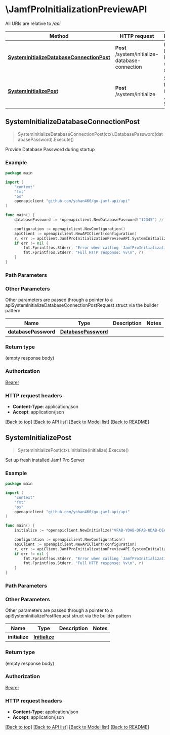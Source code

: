# \JamfProInitializationPreviewAPI

All URIs are relative to */api*

Method | HTTP request | Description
------------- | ------------- | -------------
[**SystemInitializeDatabaseConnectionPost**](JamfProInitializationPreviewAPI.md#SystemInitializeDatabaseConnectionPost) | **Post** /system/initialize-database-connection | Provide Database Password during startup 
[**SystemInitializePost**](JamfProInitializationPreviewAPI.md#SystemInitializePost) | **Post** /system/initialize | Set up fresh installed Jamf Pro Server 



## SystemInitializeDatabaseConnectionPost

> SystemInitializeDatabaseConnectionPost(ctx).DatabasePassword(databasePassword).Execute()

Provide Database Password during startup 



### Example

```go
package main

import (
    "context"
    "fmt"
    "os"
    openapiclient "github.com/yohan460/go-jamf-api/api"
)

func main() {
    databasePassword := *openapiclient.NewDatabasePassword("12345") // DatabasePassword | 

    configuration := openapiclient.NewConfiguration()
    apiClient := openapiclient.NewAPIClient(configuration)
    r, err := apiClient.JamfProInitializationPreviewAPI.SystemInitializeDatabaseConnectionPost(context.Background()).DatabasePassword(databasePassword).Execute()
    if err != nil {
        fmt.Fprintf(os.Stderr, "Error when calling `JamfProInitializationPreviewAPI.SystemInitializeDatabaseConnectionPost``: %v\n", err)
        fmt.Fprintf(os.Stderr, "Full HTTP response: %v\n", r)
    }
}
```

### Path Parameters



### Other Parameters

Other parameters are passed through a pointer to a apiSystemInitializeDatabaseConnectionPostRequest struct via the builder pattern


Name | Type | Description  | Notes
------------- | ------------- | ------------- | -------------
 **databasePassword** | [**DatabasePassword**](DatabasePassword.md) |  | 

### Return type

 (empty response body)

### Authorization

[Bearer](../README.md#Bearer)

### HTTP request headers

- **Content-Type**: application/json
- **Accept**: application/json

[[Back to top]](#) [[Back to API list]](../README.md#documentation-for-api-endpoints)
[[Back to Model list]](../README.md#documentation-for-models)
[[Back to README]](../README.md)


## SystemInitializePost

> SystemInitializePost(ctx).Initialize(initialize).Execute()

Set up fresh installed Jamf Pro Server 



### Example

```go
package main

import (
    "context"
    "fmt"
    "os"
    openapiclient "github.com/yohan460/go-jamf-api/api"
)

func main() {
    initialize := *openapiclient.NewInitialize("VFAB-YDAB-DFAB-UDAB-DEAB-EFAB-ABAB-DEAB", "Jamf", false, "admin", "12345", "https://jamf.jamfcloud.com") // Initialize | 

    configuration := openapiclient.NewConfiguration()
    apiClient := openapiclient.NewAPIClient(configuration)
    r, err := apiClient.JamfProInitializationPreviewAPI.SystemInitializePost(context.Background()).Initialize(initialize).Execute()
    if err != nil {
        fmt.Fprintf(os.Stderr, "Error when calling `JamfProInitializationPreviewAPI.SystemInitializePost``: %v\n", err)
        fmt.Fprintf(os.Stderr, "Full HTTP response: %v\n", r)
    }
}
```

### Path Parameters



### Other Parameters

Other parameters are passed through a pointer to a apiSystemInitializePostRequest struct via the builder pattern


Name | Type | Description  | Notes
------------- | ------------- | ------------- | -------------
 **initialize** | [**Initialize**](Initialize.md) |  | 

### Return type

 (empty response body)

### Authorization

[Bearer](../README.md#Bearer)

### HTTP request headers

- **Content-Type**: application/json
- **Accept**: application/json

[[Back to top]](#) [[Back to API list]](../README.md#documentation-for-api-endpoints)
[[Back to Model list]](../README.md#documentation-for-models)
[[Back to README]](../README.md)

